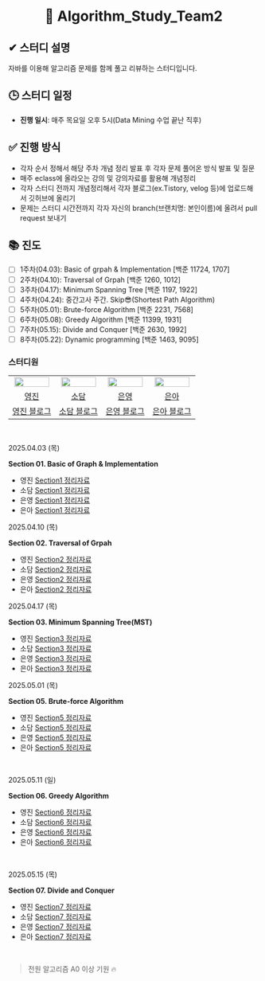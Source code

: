 <div align="center">
  
# 📘 Algorithm_Study_Team2

</div>

## ✔ 스터디 설명  
자바를 이용해 알고리즘 문제를 함께 풀고 리뷰하는 스터디입니다.  

## 🕒 스터디 일정  
- **진행 일시**: 매주 목요일 오후 5시(Data Mining 수업 끝난 직후)

## ✅ 진행 방식
- 각자 순서 정해서 해당 주차 개념 정리 발표 후 각자 문제 풀어온 방식 발표 및 질문
- 매주 eclass에 올라오는 강의 및 강의자료를 활용해 개념정리
- 각자 스터디 전까지 개념정리해서 각자 블로그(ex.Tistory, velog 등)에 업로드해서 깃허브에 올리기
- 문제는 스터디 시간전까지 각자 자신의 branch(브랜치명: 본인이름)에 올려서 pull request 보내기

## 📚 진도  
- [ ] 1주차(04.03): Basic of grpah & Implementation [백준 11724, 1707]
- [ ] 2주차(04.10): Traversal of Grpah [백준 1260, 1012]
- [ ] 3주차(04.17): Minimum Spanning Tree [백준 1197, 1922]
- [ ] 4주차(04.24): 중간고사 주간. Skip😎(Shortest Path Algorithm)
- [ ] 5주차(05.01): Brute-force Algorithm [백준 2231, 7568]
- [ ] 6주차(05.08): Greedy Algorithm [백준 11399, 1931]
- [ ] 7주차(05.15): Divide and Conquer [백준 2630, 1992]
- [ ] 8주차(05.22): Dynamic programming [백준 1463, 9095]

### 스터디원

<table align="center">
<tr align="center">
<td><img src="https://avatars.githubusercontent.com/u/156926628?v=4" style="width:95%;"></td>
<td><img src="https://avatars.githubusercontent.com/u/156926628?v=4" style="width:95%;"></td>
<td><img src="https://avatars.githubusercontent.com/u/156926628?v=4" style="width:95%; "></td>
<td><img src="https://avatars.githubusercontent.com/u/156926628?v=4" style="width:95%; "></td>
</tr>


<tr align="center">
<td><a href="https://github.com/J0725">영진</td>
<td><a href="https://github.com/sodam2z">소담</td>
<td><a href="https://github.com/eun5young">은영</td>
<td><a href="https://github.com/tprpt">은아</td>

</tr>


<tr align="center">
<td><a href="https://velog.io/@younjin_02/posts">영진 블로그</td>
<td><a href="https://velog.io/@sodam2z/posts">소담 블로그</td>
<td><a href="https://velog.io/@eun5young/posts">은영 블로그</td>
<td><a href="https://velog.io/@pinia124/posts">은아 블로그</td>
</tr>
</table>

<br>

2025.04.03 (목)

**Section 01. Basic of Graph & Implementation**

* 영진 <a href="https://velog.io/@younjin_02/Algorithm-04.-Basic-Graph-Implementation">Section1 정리자료</a>
* 소담 <a href="https://velog.io/@sodam2z/Algorithm-Basic-of-Graph">Section1 정리자료</a>
* 은영 <a href="https://velog.io/@eun5young/알고리즘-스터디-1">Section1 정리자료</a>
* 은아 <a href="https://velog.io/@pinia124/Algorithm-3.-Basic-of-graph">Section1 정리자료</a>

2025.04.10 (목)

**Section 02. Traversal of Grpah**

* 영진 <a href="https://velog.io/@younjin_02/Algorithm-05.-Traversal-of-Graph">Section2 정리자료</a>
* 소담 <a href="https://velog.io/@sodam2z/AlgorithmTraversal-of-Graph">Section2 정리자료</a>
* 은영 <a href="https://velog.io/@eun5young/알고리즘-스터디-2">Section2 정리자료</a>
* 은아 <a href="https://velog.io/@pinia124/Algorithm-4.-Traversal-of-Graph">Section2 정리자료</a>

2025.04.17 (목)

**Section 03. Minimum Spanning Tree(MST)**

* 영진 <a href="https://velog.io/@younjin_02/Algorithm-06.-Minimum-Spanning-TreeMST">Section3 정리자료</a>
* 소담 <a href="https://velog.io/@sodam2z/AlgorithmMinimum-Spanning-Trees">Section3 정리자료</a>
* 은영 <a href="https://velog.io/@eun5young/알고리즘-스터디-3">Section3 정리자료</a>
* 은아 <a href="https://velog.io/@pinia124/Algorithm-5.-Minimum-Spanning-Trees">Section3 정리자료</a>

2025.05.01 (목)

**Section 05. Brute-force Algorithm**

* 영진 <a href="https://velog.io/@younjin_02/Algorithm-07.-Brute-Force-algorithm">Section5 정리자료</a>
* 소담 <a href="https://velog.io/@sodam2z/AlgorithmBrute-force-Algorithm">Section5 정리자료</a>
* 은영 <a href="https://velog.io/@eun5young/알고리즘-스터디-4">Section5 정리자료</a>
* 은아 <a href="https://velog.io/@pinia124/Algorithm-7.-Brute-force-Algorithm">Section5 정리자료</a>
<br>

2025.05.11 (일)

**Section 06. Greedy Algorithm**

* 영진 <a href="https://velog.io/@younjin_02/08.-Greedy-Algorithm">Section6 정리자료</a>
* 소담 <a href="https://velog.io/@sodam2z/Algorithm-Greedy-Algorithm">Section6 정리자료</a>
* 은영 <a href="https://velog.io/@eun5young/알고리즘-스터디-5">Section6 정리자료</a>
* 은아 <a href="https://velog.io/@pinia124/Algorithm-8.-Greedy-Algorithm">Section6 정리자료</a>
<br>

2025.05.15 (목)

**Section 07. Divide and Conquer**

* 영진 <a href="https://velog.io/@younjin_02/Algorithm-09.-Divide-and-Conquer">Section7 정리자료</a>
* 소담 <a href="https://velog.io/@sodam2z/AlgorithmDivide-and-Conquer">Section7 정리자료</a>
* 은영 <a href="https://velog.io/@eun5young/알고리즘-스터디-6">Section7 정리자료</a>
* 은아 <a href="">Section7 정리자료</a>
<br>

> 전원 알고리즘 A0 이상 기원 🔥  
